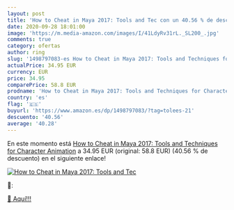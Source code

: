 ```yaml
---
layout: post
title: 'How to Cheat in Maya 2017: Tools and Tec con un 40.56 % de descuento'
date: 2020-09-28 18:01:00
image: 'https://m.media-amazon.com/images/I/41LdyRv31rL._SL200_.jpg'
comments: true
category: ofertas
author: ring
slug: '1498797083-es How to Cheat in Maya 2017: Tools and Techniques for Character Animation'
actualPrice: 34.95 EUR
currency: EUR
price: 34.95
comparePrice: 58.8 EUR
prodname: 'How to Cheat in Maya 2017: Tools and Techniques for Character Animation'
country: 'es'
flag: '🇪🇸'
buyurl: 'https://www.amazon.es/dp/1498797083/?tag=tolees-21'
descuento: '40.56'
average: '40.28'
---
```


En este momento está [How to Cheat in Maya 2017: Tools and Techniques for Character Animation](https://www.amazon.es/dp/1498797083/?tag=tolees-21) a 34.95 EUR (original: 58.8 EUR) (40.56 %  de descuento) en el siguiente enlace!

[![How to Cheat in Maya 2017: Tools and Tec](https://m.media-amazon.com/images/I/41LdyRv31rL._SL200_.jpg)](https://www.amazon.es/dp/1498797083/?tag=tolees-21)

🔎:


[🛒 Aquí!!!](https://www.amazon.es/dp/1498797083/?tag=tolees-21)
